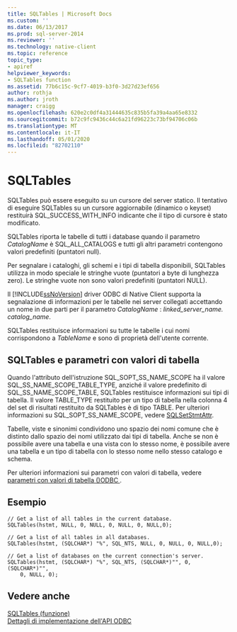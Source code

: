 ```yaml
---
title: SQLTables | Microsoft Docs
ms.custom: ''
ms.date: 06/13/2017
ms.prod: sql-server-2014
ms.reviewer: ''
ms.technology: native-client
ms.topic: reference
topic_type:
- apiref
helpviewer_keywords:
- SQLTables function
ms.assetid: 77b6c15c-9cf7-4019-b3f0-3d27d23ef656
author: rothja
ms.author: jroth
manager: craigg
ms.openlocfilehash: 620e2c0df4a31444635c835b5fa39a4aa65e8332
ms.sourcegitcommit: b72c9fc9436c44c6a21fd96223c73bf94706c06b
ms.translationtype: MT
ms.contentlocale: it-IT
ms.lasthandoff: 05/01/2020
ms.locfileid: "82702110"
---
```

# <a name="sqltables"></a>SQLTables
  SQLTables può essere eseguito su un cursore del server statico. Il tentativo di eseguire SQLTables su un cursore aggiornabile (dinamico o keyset) restituirà SQL_SUCCESS_WITH_INFO indicante che il tipo di cursore è stato modificato.  
  
 SQLTables riporta le tabelle di tutti i database quando il parametro *CatalogName* è SQL_ALL_CATALOGS e tutti gli altri parametri contengono valori predefiniti (puntatori null).  
  
 Per segnalare i cataloghi, gli schemi e i tipi di tabella disponibili, SQLTables utilizza in modo speciale le stringhe vuote (puntatori a byte di lunghezza zero). Le stringhe vuote non sono valori predefiniti (puntatori NULL).  
  
 Il [!INCLUDE[ssNoVersion](../../includes/ssnoversion-md.md)] driver ODBC di Native Client supporta la segnalazione di informazioni per le tabelle nei server collegati accettando un nome in due parti per il parametro *CatalogName* : *linked_server_name. catalog_name*.  
  
 SQLTables restituisce informazioni su tutte le tabelle i cui nomi corrispondono a *TableName* e sono di proprietà dell'utente corrente.  
  
## <a name="sqltables-and-table-valued-parameters"></a>SQLTables e parametri con valori di tabella  
 Quando l'attributo dell'istruzione SQL_SOPT_SS_NAME_SCOPE ha il valore SQL_SS_NAME_SCOPE_TABLE_TYPE, anziché il valore predefinito di SQL_SS_NAME_SCOPE_TABLE, SQLTables restituisce informazioni sui tipi di tabella. Il valore TABLE_TYPE restituito per un tipo di tabella nella colonna 4 del set di risultati restituito da SQLTables è di tipo TABLE. Per ulteriori informazioni su SQL_SOPT_SS_NAME_SCOPE, vedere [SQLSetStmtAttr](sqlsetstmtattr.md).  
  
 Tabelle, viste e sinonimi condividono uno spazio dei nomi comune che è distinto dallo spazio dei nomi utilizzato dai tipi di tabella. Anche se non è possibile avere una tabella e una vista con lo stesso nome, è possibile avere una tabella e un tipo di tabella con lo stesso nome nello stesso catalogo e schema.  
  
 Per ulteriori informazioni sui parametri con valori di tabella, vedere [parametri con valori di tabella &#40;&#41;ODBC ](../native-client-odbc-table-valued-parameters/table-valued-parameters-odbc.md).  
  
## <a name="example"></a>Esempio  
  
```  
// Get a list of all tables in the current database.  
SQLTables(hstmt, NULL, 0, NULL, 0, NULL, 0, NULL,0);  
  
// Get a list of all tables in all databases.  
SQLTables(hstmt, (SQLCHAR*) "%", SQL_NTS, NULL, 0, NULL, 0, NULL,0);  
  
// Get a list of databases on the current connection's server.  
SQLTables(hstmt, (SQLCHAR*) "%", SQL_NTS, (SQLCHAR*)"", 0, (SQLCHAR*)"",  
    0, NULL, 0);  
```  
  
## <a name="see-also"></a>Vedere anche  
 [SQLTables (funzione)](https://go.microsoft.com/fwlink/?LinkId=59374)   
 [Dettagli di implementazione dell'API ODBC](odbc-api-implementation-details.md)  
  
  
